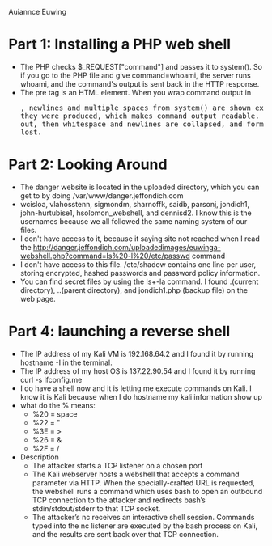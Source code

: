 Auiannce Euwing
# Part 1: Installing a PHP web shell
- The PHP checks $_REQUEST["command"] and passes it to system(). So if you go to the PHP file and give command=whoami, the server runs whoami, and the command's output is sent back in the HTTP response.
- The pre tag is an HTML element. When you wrap command output in <pre>, newlines and multiple spaces from system() are shown exactly as they were produced, which makes command output readable. If you leave it out, then whitespace and newlines are collapsed, and formatting is lost.

# Part 2: Looking Around
- The danger website is located in the uploaded directory, which you can get to by doing  /var/www/danger.jeffondich.com
- wcisloa, vlahosstenn, sigmondm, sharnoffk, saidb, parsonj, jondich1, john-hurtubise1, hsolomon_webshell, and dennisd2. I know this is the usernames because we all followed the same naming system of our files.
- I don't have access to it, because it saying site not reached when I read the http://danger.jeffondich.com/uploadedimages/euwinga-webshell.php?command=ls%20-l%20/etc/passwd command
- I don't have access to this file. /etc/shadow contains one line per user, storing encrypted, hashed passwords and password policy information.
- You can find secret files by using the ls+-la command. I found  .(current directory), ..(parent directory), and jondich1.php (backup file) on the web page. 

# Part 4: launching a reverse shell
- The IP address of my Kali VM is 192.168.64.2 and I found it by running hostname -I in the terminal.
- The IP address of my host OS is 137.22.90.54 and I found it by running  curl -s ifconfig.me
- I do have a shell now and it is letting me execute commands on Kali. I know it is Kali because when I do hostname my kali information show up
- what do the % means:
   - %20 = space
   - %22 = "
   - %3E = >
   - %26 = &
   - %2F = /
- Description
   - The attacker starts a TCP listener on a chosen port
   - The Kali webserver hosts a webshell that accepts a command parameter via HTTP. When the specially-crafted URL is requested, the webshell runs a command which uses bash to open an outbound TCP connection to the attacker and redirects bash’s stdin/stdout/stderr to that TCP socket.
   - The attacker’s nc receives an interactive shell session. Commands typed into the nc listener are executed by the bash process on Kali, and the results are sent back over that TCP connection.
     
  
